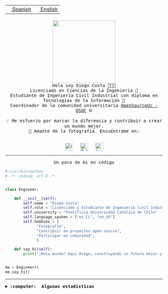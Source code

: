 <table border="0"  align="right">
 <tr><td><a href="README.md"><img src="https://upload.wikimedia.org/wikipedia/commons/thumb/8/89/Bandera_de_Espa%C3%B1a.svg/1200px-Bandera_de_Espa%C3%B1a.svg.png" height="10"> Spanish</a></td>
 <td><a href="README.en.md"><img src="https://upload.wikimedia.org/wikipedia/commons/a/a4/Flag_of_the_United_States.svg" height="10"> English</a></td></tr>
</table><br><br><br>

<p align="center">
  <img src="https://github.com/diegocostares/diegocostares/blob/main/Images/aaa2.gif?raw=true" height="200px" weight="200px">
  <br><samp>
    Hola soy Diego Costa 👨🏻‍💻<br>
    Licenciado en Ciencias de la Ingeniería 🤖<br>
    Estudiante de Ingeniería Civil Industrial con diploma en Tecnologías de la Información 🧠<br>
    Coordinador de la comunidad universitaria <a href="https://github.com/open-source-uc">OpenSourceUc - OSUC</a> 🌐<br>
  <br>
    💡 Me esfuerzo por marcar la diferencia y contribuir a crear un mundo mejor.<br>
    📸 Amante de la fotografía. Encuéntrame en: <br>
  <br></samp>
</p>

<p align="center">
   <a href="https://instagram.com/diegocosta_no" target="blank">
      <img align="center" src="https://cdn.jsdelivr.net/npm/simple-icons@3.0.1/icons/instagram.svg" alt="instagram" height="25px" width="25px" />
      &#8203;
   </a>
   &nbsp; &nbsp; &nbsp;
   <a href="https://t.me/diegocosta_no" target="blank">
      <img align="center" alt="Telegram" width="25px" src="https://icons-for-free.com/iconfiles/png/512/Telegram-1324888767380505522.png" />
      &#8203;
   </a>
   &nbsp; &nbsp; &nbsp;
   <a href="https://www.linkedin.com/in/diegocostar/" target="blank">
      <img align="center" alt="LinkedIn" width="25px" src="https://img.icons8.com/metro/452/linkedin.png" />
      &#8203;
   </a>
</p>

---

<p align="center"><front size="25"><samp>Un poco de mi en código</samp></front></p>

```python
#!/usr/bin/python
# -*- coding: utf-8 -*-


class Engineer:

    def __init__(self):
        self.name = "Diego Costa"
        self.role = "Licenciado y Estudiante de Ingeniería Civil Industrial"
        self.university = "Pontificia Universidad Católica de Chile"
        self.language_spoken = ["es_CL", "en_US"]
        self.hobbies = [
              "Fotografía",
              "Contribuir en proyectos open-source",
              "Participar en comunidad",
              ]

    def say_hi(self):
        print("¡Hola mundo! Aquí Diego, construyendo un futuro mejor y cambiando el mundo.")


me = Engineer()
me.say_hi()
```

---

<details>
  <summary><b><samp>:computer: &nbsp;Algunas estadísticas</samp></b></summary>
  <br/></p>

<!--START_SECTION:waka-->
![Code Time](http://img.shields.io/badge/Code%20Time-1%2C272%20hrs%203%20mins-blue)

📅 **Soy más productivo los Martes** 

```text
Lunes                    813 commits         ████░░░░░░░░░░░░░░░░░░░░░   15.57 % 
Martes                   979 commits         █████░░░░░░░░░░░░░░░░░░░░   18.75 % 
Miércoles                610 commits         ███░░░░░░░░░░░░░░░░░░░░░░   11.68 % 
Jueves                   796 commits         ████░░░░░░░░░░░░░░░░░░░░░   15.24 % 
Viernes                  734 commits         ████░░░░░░░░░░░░░░░░░░░░░   14.06 % 
Sábado                   476 commits         ██░░░░░░░░░░░░░░░░░░░░░░░   09.12 % 
Domingo                  814 commits         ████░░░░░░░░░░░░░░░░░░░░░   15.59 % 
```


📊 **Esta semana me dediqué a** 

```text
🐱‍💻 Proyectos: 
Unknown Project          33 mins             ████████████████░░░░░░░░░   64.63 % 
P1-SyR                   14 mins             ███████░░░░░░░░░░░░░░░░░░   28.95 % 
codefest.osuc.dev        3 mins              ██░░░░░░░░░░░░░░░░░░░░░░░   06.42 % 
```


 Last Updated on 05/11/2023 18:33:51 UTC
<!--END_SECTION:waka-->

<p align="center"> <img src="https://github-readme-stats.vercel.app/api?username=diegocostares&show_icons=true&theme=ayu-mirage" alt="abhisheknaiidu" /></p>

</details>
